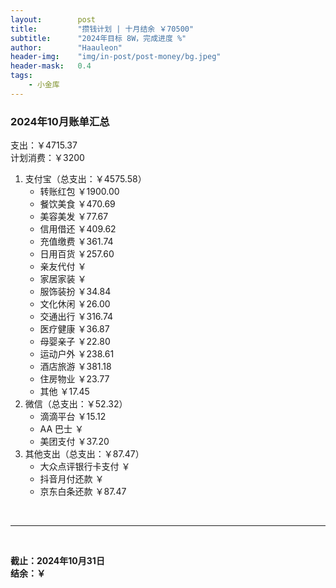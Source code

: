 ```yaml
---
layout:        post
title:         "攒钱计划 | 十月结余 ￥70500"
subtitle:      "2024年目标 8W，完成进度 %"
author:        "Haauleon"
header-img:    "img/in-post/post-money/bg.jpeg"
header-mask:   0.4
tags:
    - 小金库
---
```


### 2024年10月账单汇总             
支出：￥4715.37         
计划消费：￥3200        

1. 支付宝（总支出：￥4575.58）   
    - 转账红包 ￥1900.00   
    - 餐饮美食 ￥470.69    
    - 美容美发 ￥77.67     
    - 信用借还 ￥409.62    
    - 充值缴费 ￥361.74     
    - 日用百货 ￥257.60      
    - 亲友代付 ￥     
    - 家居家装 ￥    
    - 服饰装扮 ￥34.84    
    - 文化休闲 ￥26.00    
    - 交通出行 ￥316.74      
    - 医疗健康 ￥36.87
    - 母婴亲子 ￥22.80
    - 运动户外 ￥238.61
    - 酒店旅游 ￥381.18
    - 住房物业 ￥23.77    
    - 其他 ￥17.45     
2. 微信（总支出：￥52.32）      
    - 滴滴平台 ￥15.12   
    - AA 巴士 ￥    
    - 美团支付 ￥37.20      
3. 其他支出（总支出：￥87.47）     
    - 大众点评银行卡支付 ￥    
    - 抖音月付还款 ￥    
    - 京东白条还款 ￥87.47   

<br>

---

<br>

**截止：2024年10月31日**      
**结余：￥**        
